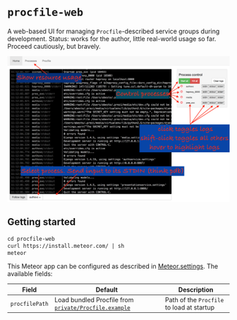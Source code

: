 # `procfile-web`

A web-based UI for managing `Procfile`-described service groups during development. Status: works for the author, little real-world usage so far. Proceed cautiously, but bravely.

![Screenshot](screenshot.png)

## Getting started

```
cd procfile-web
curl https://install.meteor.com/ | sh
meteor
```

This Meteor app can be configured as described in [Meteor.settings](http://docs.meteor.com/#/full/meteor_settings).
The available fields:

| Field    | Default | Description |
|----------|---------|-------------|
| `procfilePath` | Load bundled Procfile from [`private/Procfile.example`](private/Procfile.example) | Path of the `Procfile` to load at startup |
